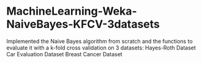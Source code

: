 # MachineLearning-Weka-NaiveBayes-KFCV-3datasets
Implemented  the  Naive  Bayes  algorithm  from  scratch  and  the  functions  to  evaluate  it  with  a  k-fold  cross  validation on 3 datasets: 
Hayes-Roth Dataset
Car Evaluation Dataset
Breast Cancer Dataset 
